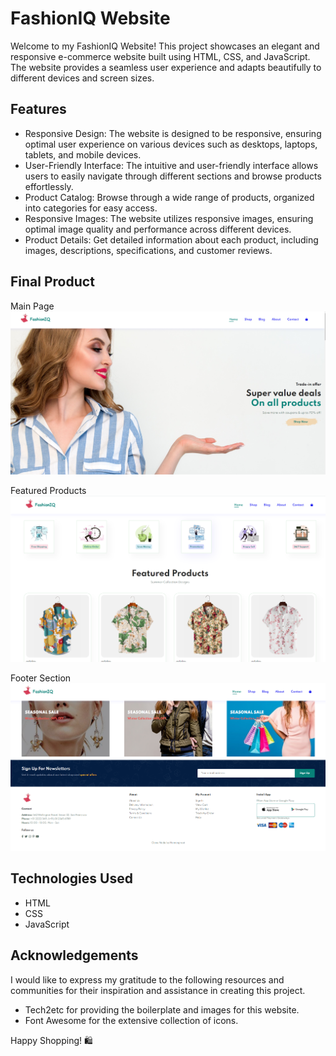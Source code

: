 # FashionIQ Website

Welcome to my FashionIQ Website! This project showcases an elegant and responsive e-commerce website built using HTML, CSS, and JavaScript. The website provides a seamless user experience and adapts beautifully to different devices and screen sizes.

## Features

- Responsive Design: The website is designed to be responsive, ensuring optimal user experience on various devices such as desktops, laptops, tablets, and mobile devices.
- User-Friendly Interface: The intuitive and user-friendly interface allows users to easily navigate through different sections and browse products effortlessly.
- Product Catalog: Browse through a wide range of products, organized into categories for easy access.
- Responsive Images: The website utilizes responsive images, ensuring optimal image quality and performance across different devices.
- Product Details: Get detailed information about each product, including images, descriptions, specifications, and customer reviews.

## Final Product
Main Page
![Main page](img/Screenshot%20(210).png)

Featured Products
![Main page](img/Screenshot%20(212).png)

Footer Section
![Main page](img/Screenshot%20(211).png)


## Technologies Used

- HTML
- CSS
- JavaScript

## Acknowledgements
I would like to express my gratitude to the following resources and communities for their inspiration and assistance in creating this project.

- Tech2etc for providing the boilerplate and images for this website.
- Font Awesome for the extensive collection of icons.

Happy Shopping! 🛍️

